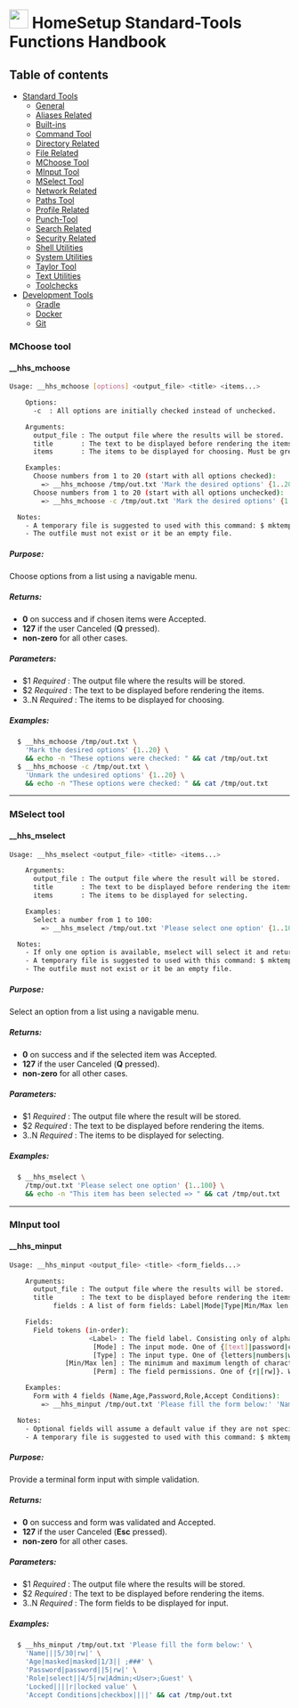 # <img src="https://iili.io/HvtxC1S.png"  width="34" height="34"> HomeSetup Standard-Tools Functions Handbook

## Table of contents

<!-- toc -->
- [Standard Tools](../../functions.md#standard-tools)
  * [General](general.md#general-functions)
  * [Aliases Related](aliases-related.md#aliases-related-functions)
  * [Built-ins](built-ins.md#built-ins-functions)
  * [Command Tool](command-tool.md#command-tool)
  * [Directory Related](directory-related.md#directory-related-functions)
  * [File Related](file-related.md#file-related-functions)
  * [MChoose Tool](clitt.md#mchoose-tool)
  * [MInput Tool](clitt.md#minput-tool)
  * [MSelect Tool](clitt.md#mselect-tool)
  * [Network Related](network-related.md#network-related-functions)
  * [Paths Tool](paths-tool.md#paths-tool)
  * [Profile Related](profile-related.md#profile-related-functions)
  * [Punch-Tool](punch-tool.md#punch-tool)
  * [Search Related](search-related.md#search-related-functions)
  * [Security Related](security-related.md#security-related-functions)
  * [Shell Utilities](shell-utilities.md#shell-utilities)
  * [System Utilities](system-utilities.md#system-utilities)
  * [Taylor Tool](taylor-tool.md#taylor-tool)
  * [Text Utilities](text-utilities.md#text-utilities)
  * [Toolchecks](toolchecks.md#tool-checks-functions)
- [Development Tools](../../functions.md#development-tools)
  * [Gradle](../dev-tools/gradle-tools.md#gradle-functions)
  * [Docker](../dev-tools/docker-tools.md#docker-functions)
  * [Git](../dev-tools/git-tools.md#git-functions)
<!-- tocstop -->


### MChoose tool

#### __hhs_mchoose

```bash
Usage: __hhs_mchoose [options] <output_file> <title> <items...>

    Options: 
      -c  : All options are initially checked instead of unchecked.

    Arguments: 
      output_file : The output file where the results will be stored.
      title       : The text to be displayed before rendering the items.
      items       : The items to be displayed for choosing. Must be greater than 1.

    Examples: 
      Choose numbers from 1 to 20 (start with all options checked):
        => __hhs_mchoose /tmp/out.txt 'Mark the desired options' {1..20} && cat /tmp/out.txt
      Choose numbers from 1 to 20 (start with all options unchecked):
        => __hhs_mchoose -c /tmp/out.txt 'Mark the desired options' {1..20} && cat /tmp/out.txt

  Notes: 
    - A temporary file is suggested to used with this command: $ mktemp.
    - The outfile must not exist or it be an empty file.
```

##### **Purpose**:

Choose options from a list using a navigable menu.

##### **Returns**:

  - **0** on success and if chosen items were Accepted.
  - **127** if the user Canceled (**Q** pressed).
  - **non-zero** for all other cases.

##### **Parameters**: 

  - $1 _Required_     : The output file where the results will be stored.
  - $2 _Required_     : The text to be displayed before rendering the items.
  - $3..$N _Required_ : The items to be displayed for choosing.

##### **Examples:**

```bash
  $ __hhs_mchoose /tmp/out.txt \
    'Mark the desired options' {1..20} \
    && echo -n "These options were checked: " && cat /tmp/out.txt
  $ __hhs_mchoose -c /tmp/out.txt \
    'Unmark the undesired options' {1..20} \
    && echo -n "These options were checked: " && cat /tmp/out.txt
```

------
### MSelect tool

#### __hhs_mselect

```bash
Usage: __hhs_mselect <output_file> <title> <items...>

    Arguments: 
      output_file : The output file where the result will be stored.
      title       : The text to be displayed before rendering the items.
      items       : The items to be displayed for selecting.

    Examples: 
      Select a number from 1 to 100:
        => __hhs_mselect /tmp/out.txt 'Please select one option' {1..100} && cat /tmp/out.txt

  Notes: 
    - If only one option is available, mselect will select it and return.
    - A temporary file is suggested to used with this command: $ mktemp.
    - The outfile must not exist or it be an empty file.
```

##### **Purpose**:

Select an option from a list using a navigable menu.

##### **Returns**:

  - **0** on success and if the selected item was Accepted.
  - **127** if the user Canceled (**Q** pressed).
  - **non-zero** for all other cases.

##### **Parameters**: 

  - $1 _Required_     : The output file where the result will be stored.
  - $2 _Required_     : The text to be displayed before rendering the items.
  - $3..$N _Required_ : The items to be displayed for selecting.

##### **Examples:**

```bash
  $ __hhs_mselect \
    /tmp/out.txt 'Please select one option' {1..100} \
    && echo -n "This item has been selected => " && cat /tmp/out.txt
```

------
### MInput tool

#### __hhs_minput

```bash
Usage: __hhs_minput <output_file> <title> <form_fields...>

    Arguments: 
      output_file : The output file where the results will be stored.
      title       : The text to be displayed before rendering the items.
           fields : A list of form fields: Label|Mode|Type|Min/Max len|Perm|Value

    Fields: 
      Field tokens (in-order):
                    <Label> : The field label. Consisting only of alphanumeric characters and under‐scores.
                     [Mode] : The input mode. One of {[text]|password|checkbox|select|masked}.
                     [Type] : The input type. One of {letters|numbers|words|masked|[anything]}.
              [Min/Max len] : The minimum and maximum length of characters allowed. Defaults to [0/30].
                     [Perm] : The field permissions. One of {r|[rw]}. Where \"r\" for Read Only ; \"rw\" for Read & Write.

    Examples: 
      Form with 4 fields (Name,Age,Password,Role,Accept Conditions): 
        => __hhs_minput /tmp/out.txt 'Please fill the form below:' 'Name|||5/30|rw|' 'Age||numbers|1/3||' 'Password|password||5|rw|' 'Role||||r|Admin' 'Accept Conditions|checkbox||||' 

  Notes: 
    - Optional fields will assume a default value if they are not specified.
    - A temporary file is suggested to used with this command: $ mktemp.
```

##### **Purpose**:

Provide a terminal form input with simple validation.

##### **Returns**:

  - **0** on success and form was validated and Accepted.
  - **127** if the user Canceled (**Esc** pressed).
  - **non-zero** for all other cases.

##### **Parameters**: 

  - $1 _Required_     : The output file where the results will be stored.
  - $2 _Required_     : The text to be displayed before rendering the items.
  - $3..$N _Required_ : The form fields to be displayed for input.

##### **Examples:**

```bash
  $ __hhs_minput /tmp/out.txt 'Please fill the form below:' \
    'Name|||5/30|rw|' \
    'Age|masked|masked|1/3|| ;###' \
    'Password|password||5|rw|' \
    'Role|select||4/5|rw|Admin;<User>;Guest' \
    'Locked||||r|locked value' \
    'Accept Conditions|checkbox||||' && cat /tmp/out.txt
```
